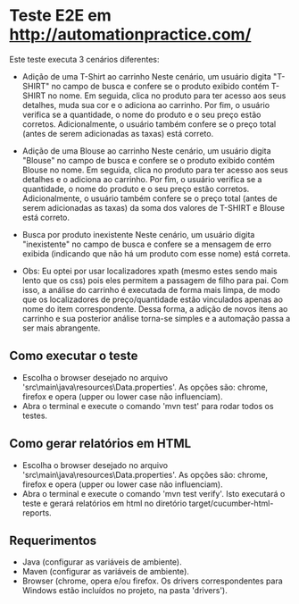 # Teste E2E em http://automationpractice.com/
Este teste executa 3 cenários diferentes:

- Adição de uma T-Shirt ao carrinho
Neste cenário, um usuário digita "T-SHIRT" no campo de busca e confere se o produto exibido contém T-SHIRT no nome. Em seguida, clica no produto para ter acesso aos seus detalhes, muda sua cor e o adiciona ao carrinho. Por fim, o usuário verifica se a quantidade, o nome do produto e o seu preço estão corretos. Adicionalmente, o usuário também confere se o preço total (antes de serem adicionadas as taxas) está correto.

- Adição de uma Blouse ao carrinho
Neste cenário, um usuário digita "Blouse" no campo de busca e confere se o produto exibido contém Blouse no nome. Em seguida, clica no produto para ter acesso aos seus detalhes e o adiciona ao carrinho. Por fim, o usuário verifica se a quantidade, o nome do produto e o seu preço estão corretos. Adicionalmente, o usuário também confere se o preço total (antes de serem adicionadas as taxas) da soma dos valores de T-SHIRT e Blouse está correto.

- Busca por produto inexistente
Neste cenário, um usuário digita "inexistente" no campo de busca e confere se a mensagem de erro exibida (indicando que não há um produto com esse nome) está correta.

- Obs:
Eu optei por usar localizadores xpath (mesmo estes sendo mais lento que os css) pois eles permitem a passagem de filho para pai. Com isso, a análise do carrinho é executada de forma mais limpa, de modo que os localizadores de preço/quantidade estão vinculados apenas ao nome do item correspondente. Dessa forma, a adição de novos itens ao carrinho e sua posterior análise torna-se simples e a automação passa a ser mais abrangente.

## Como executar o teste
- Escolha o browser desejado no arquivo 'src\main\java\resources\Data.properties'. As opções são: chrome, firefox e opera (upper ou lower case não influenciam).
- Abra o terminal e execute o comando 'mvn test' para rodar todos os testes.

## Como gerar relatórios em HTML
- Escolha o browser desejado no arquivo 'src\main\java\resources\Data.properties'. As opções são: chrome, firefox e opera (upper ou lower case não influenciam).
- Abra o terminal e execute o comando 'mvn test verify'. Isto executará o teste e gerará relatórios em html no diretório target/cucumber-html-reports.

## Requerimentos
- Java (configurar as variáveis de ambiente).
- Maven (configurar as variáveis de ambiente).
- Browser (chrome, opera e/ou firefox. Os drivers correspondentes para Windows estão incluídos no projeto, na pasta 'drivers').